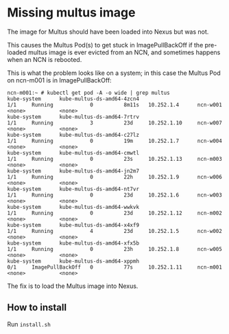 # Missing multus image

The image for Multus should have been loaded into Nexus but was not.

This causes the Multus Pod(s) to get stuck in ImagePullBackOff if the
pre-loaded multus image is ever evicted from an NCN, and sometimes happens when
an NCN is rebooted.

This is what the problem looks like on a system; in this case the Multus Pod on ncn-m001 is in ImagePullBackOff:

```
ncn-m001:~ # kubectl get pod -A -o wide | grep multus
kube-system      kube-multus-ds-amd64-4zcn4                                        1/1     Running            0          8m11s   10.252.1.4      ncn-w001   <none>           <none>
kube-system      kube-multus-ds-amd64-7rtrv                                        1/1     Running            3          23d     10.252.1.10     ncn-w007   <none>           <none>
kube-system      kube-multus-ds-amd64-c27lz                                        1/1     Running            0          19m     10.252.1.7      ncn-w004   <none>           <none>
kube-system      kube-multus-ds-amd64-cmwtl                                        1/1     Running            0          23s     10.252.1.13     ncn-m003   <none>           <none>
kube-system      kube-multus-ds-amd64-jn2m7                                        1/1     Running            0          22h     10.252.1.9      ncn-w006   <none>           <none>
kube-system      kube-multus-ds-amd64-nt7vr                                        1/1     Running            0          23d     10.252.1.6      ncn-w003   <none>           <none>
kube-system      kube-multus-ds-amd64-wwkvk                                        1/1     Running            0          23d     10.252.1.12     ncn-m002   <none>           <none>
kube-system      kube-multus-ds-amd64-x4xf9                                        1/1     Running            4          23d     10.252.1.5      ncn-w002   <none>           <none>
kube-system      kube-multus-ds-amd64-xfx5b                                        1/1     Running            0          23h     10.252.1.8      ncn-w005   <none>           <none>
kube-system      kube-multus-ds-amd64-xppmh                                        0/1     ImagePullBackOff   0          77s     10.252.1.11     ncn-m001   <none>           <none>
```

The fix is to load the Multus image into Nexus.

## How to install

Run `install.sh`
